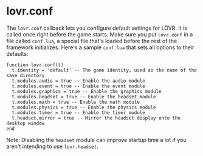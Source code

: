 <!--
category: callback
-->

lovr.conf
===

The `lovr.conf` callback lets you configure default settings for LÖVR.  It is called once right
before the game starts.  Make sure you put `lovr.conf` in a file called `conf.lua`, a special file
that's loaded before the rest of the framework initializes.  Here's a sample `conf.lua` that sets
all options to their defaults:

    function lovr.conf(t)
      t.identity = 'default' -- The game identity, used as the name of the save directory
      t.modules.audio = true -- Enable the audio module
      t.modules.event = true -- Enable the event module
      t.modules.graphics = true -- Enable the graphics module
      t.modules.headset = true -- Enable the headset module
      t.modules.math = true -- Enable the math module
      t.modules.physics = true -- Enable the physics module
      t.modules.timer = true -- Enable the timer module
      t.headset.mirror = true -- Mirror the headset display onto the desktop window
    end

Note: Disabling the `headset` module can improve startup time a lot if you aren't intending to use
 `lovr.headset`.
